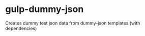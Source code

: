 gulp-dummy-json
===============

Creates dummy test json data from dummy-json templates (with dependencies)
